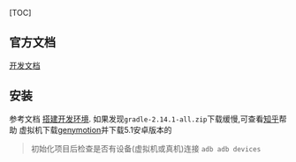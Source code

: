 [TOC]

## 官方文档
[开发文档](http://reactnative.cn/docs/0.50/getting-started.html#content)

## 安装

参考文档 [搭建开发环境](http://reactnative.cn/docs/0.50/getting-started.html#content).
如果发现`gradle-2.14.1-all.zip`下载缓慢,可查看[知乎](https://www.zhihu.com/question/37810416)帮助
虚拟机下载[genymotion](https://www.genymotion.com/download/)并下载5.1安卓版本的

>初始化项目后检查是否有设备(虚拟机或真机)连接 `adb adb devices`
